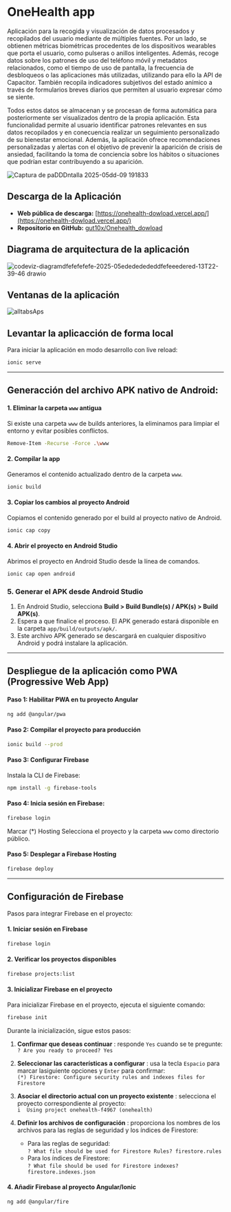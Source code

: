 # OneHealth app
Aplicación para la recogida y visualización de datos procesados y recopilados del usuario mediante de múltiples fuentes. Por un lado, se obtienen métricas biométricas procedentes de los dispositivos wearables que porta el usuario, como pulseras o anillos inteligentes. Además, recoge datos sobre los patrones de uso del teléfono móvil y metadatos relacionados, como el tiempo de uso de pantalla, la frecuencia de desbloqueos o las aplicaciones más utilizadas, utilizando para ello la API de Capacitor. También recopila indicadores subjetivos del estado anímico a través de formularios breves diarios que permiten al usuario expresar cómo se siente.

Todos estos datos se almacenan y se procesan de forma automática para posteriormente ser visualizados dentro de la propia aplicación. Esta funcionalidad permite al usuario identificar patrones relevantes en sus datos recopilados y en conecuencia realizar un seguimiento personalizado de su bienestar emocional. Además, la aplicación ofrece recomendaciones personalizadas y alertas con el objetivo de prevenir la aparición de crisis de ansiedad, facilitando la toma de conciencia sobre los hábitos o situaciones que podrían estar contribuyendo a su aparición.

![Captura de paDDDntalla 2025-05dd-09 191833](https://github.com/user-attachments/assets/6edacd68-6758-4f19-a3f0-e92926850022)

## Descarga de la Aplicación
- **Web pública de descarga:** [https://onehealth-dowload.vercel.app/](https://onehealth-dowload.vercel.app/)
- **Repositorio en GitHub:** [gut10x/Onehealth_dowload](https://github.com/guti10x/Onehealth_dowload.git)

## Diagrama de arquitectura de la aplicación
![codeviz-diagramdfefefefefe-2025-05edededededdfefeeedered-13T22-39-46 drawio](https://github.com/user-attachments/assets/4d06916c-06bb-405c-8072-bc858ac44526)

## Ventanas de la aplicación
![alltabsAps](https://github.com/user-attachments/assets/00e22830-1d3e-428d-a3c2-2515415f687d)

## Levantar la aplicacción de forma local

Para iniciar la aplicación en modo desarrollo con live reload:

```bash
ionic serve
```

---

## Generacción del archivo APK nativo de Android:

#### 1. Eliminar la carpeta `www` antigua

Si existe una carpeta `www` de builds anteriores, la eliminamos para limpiar el entorno y evitar posibles conflictos.

```bash
Remove-Item -Recurse -Force .\www
```

#### 2. Compilar la app

Generamos el contenido actualizado dentro de la carpeta `www`.

```bash
ionic build
```

#### 3. Copiar los cambios al proyecto Android

Copiamos el contenido generado por el build al proyecto nativo de Android.

```bash
ionic cap copy
```

#### 4. Abrir el proyecto en Android Studio

Abrimos el proyecto en Android Studio desde la línea de comandos.

```bash
ionic cap open android
```

### 5. Generar el APK desde Android Studio
1. En Android Studio, selecciona **Build > Build Bundle(s) / APK(s) > Build APK(s)**.
2. Espera a que finalice el proceso. El APK generado estará disponible en la carpeta `app/build/outputs/apk/`.
3. Este archivo APK generado se descargará en cualquier dispositivo Android y podrá instalare la aplicación.

---

## Despliegue de la aplicación como PWA (Progressive Web App)

#### Paso 1: Habilitar PWA en tu proyecto Angular

```bash
ng add @angular/pwa
```

#### Paso 2: Compilar el proyecto para producción

```bash
ionic build --prod
```

#### Paso 3: Configurar Firebase

Instala la CLI de Firebase:

```bash
npm install -g firebase-tools
```

####  Paso 4: Inicia sesión en Firebase:

```bash
firebase login
```
Marcar (*) Hosting 
Selecciona el proyecto y la carpeta `www` como directorio público.

#### Paso 5: Desplegar a Firebase Hosting

```bash
firebase deploy
```

---

## Configuración de Firebase

Pasos para integrar Firebase en el proyecto:

#### 1. Iniciar sesión en Firebase

```bash
firebase login
```

#### 2. Verificar los proyectos disponibles

```bash
firebase projects:list
```

#### 3. Inicializar Firebase en el proyecto

Para inicializar Firebase en el proyecto, ejecuta el siguiente comando:

```bash
firebase init
```

Durante la inicialización, sigue estos pasos:

1. **Confirmar que deseas continuar** : responde `Yes` cuando se te pregunte:  
    `? Are you ready to proceed? Yes`

2. **Seleccionar las características a configurar** : usa la tecla `Espacio` para marcar lasiguiente opciones y `Enter` para confirmar:  
    `(*) Firestore: Configure security rules and indexes files for Firestore`

3. **Asociar el directorio actual con un proyecto existente** : selecciona el proyecto correspondiente al proyecto:  
    `i  Using project onehealth-f4967 (onehealth)`

4. **Definir los archivos de configuración** : proporciona los nombres de los archivos para las reglas de seguridad y los índices de Firestore:  
    - Para las reglas de seguridad:  
      `? What file should be used for Firestore Rules? firestore.rules`
    - Para los índices de Firestore:  
      `? What file should be used for Firestore indexes? firestore.indexes.json`
      
#### 4. Añadir Firebase al proyecto Angular/Ionic

```bash
ng add @angular/fire
```
